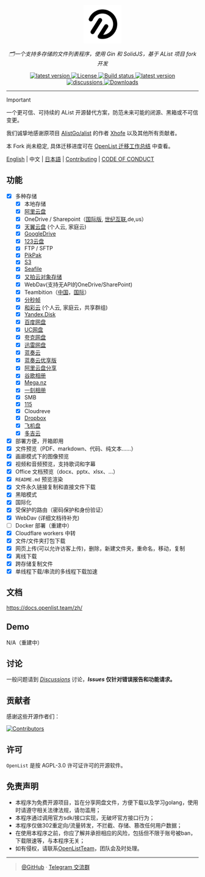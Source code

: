 <div align="center">
  <img width="100px" alt="logo" src="https://raw.githubusercontent.com/OpenListTeam/Logo/main/logo.svg"/></a>
  <p><em>🗂一个支持多存储的文件列表程序，使用 Gin 和 SolidJS，基于 AList 项目 fork 开发</em></p>
<div>
  <a href="https://goreportcard.com/report/github.com/OpenListTeam/OpenList/v3">
    <img src="https://goreportcard.com/badge/github.com/OpenListTeam/OpenList/v3" alt="latest version" />
  </a>
  <a href="https://github.com/OpenListTeam/OpenList/blob/main/LICENSE">
    <img src="https://img.shields.io/github/license/OpenListTeam/OpenList" alt="License" />
  </a>
  <a href="https://github.com/OpenListTeam/OpenList/actions?query=workflow%3ABuild">
    <img src="https://img.shields.io/github/actions/workflow/status/OpenListTeam/OpenList/build.yml?branch=main" alt="Build status" />
  </a>
  <a href="https://github.com/OpenListTeam/OpenList/releases">
    <img src="https://img.shields.io/github/release/OpenListTeam/OpenList" alt="latest version" />
  </a>
</div>
<div>
  <a href="https://github.com/OpenListTeam/OpenList/discussions">
    <img src="https://img.shields.io/github/discussions/OpenListTeam/OpenList?color=%23ED8936" alt="discussions" />
  </a>
  <a href="https://github.com/OpenListTeam/OpenList/releases">
    <img src="https://img.shields.io/github/downloads/OpenListTeam/OpenList/total?color=%239F7AEA&logo=github" alt="Downloads" />
  </a>
</div>
</div>

---

> [!IMPORTANT]
>
> 一个更可信、可持续的 AList 开源替代方案，防范未来可能的闭源、黑箱或不可信变更。
>
> 我们诚挚地感谢原项目 [AlistGo/alist](https://github.com/AlistGo/alist) 的作者 [Xhofe](https://github.com/Xhofe) 以及其他所有贡献者。
>
> 本 Fork 尚未稳定, 具体迁移进度可在 [OpenList 迁移工作总结](https://github.com/OpenListTeam/OpenList/issues/6) 中查看。

[English](./README.md) | 中文 | [日本語](./README_ja.md) | [Contributing](./CONTRIBUTING.md) | [CODE OF CONDUCT](./CODE_OF_CONDUCT.md)

## 功能

- [x] 多种存储
    - [x] 本地存储
    - [x] [阿里云盘](https://www.alipan.com/)
    - [x] OneDrive / Sharepoint（[国际版](https://www.office.com/), [世纪互联](https://portal.partner.microsoftonline.cn),de,us）
    - [x] [天翼云盘](https://cloud.189.cn) (个人云, 家庭云)
    - [x] [GoogleDrive](https://drive.google.com/)
    - [x] [123云盘](https://www.123pan.com/)
    - [x] FTP / SFTP
    - [x] [PikPak](https://www.mypikpak.com/)
    - [x] [S3](https://aws.amazon.com/cn/s3/)
    - [x] [Seafile](https://seafile.com/)
    - [x] [又拍云对象存储](https://www.upyun.com/products/file-storage)
    - [x] WebDav(支持无API的OneDrive/SharePoint)
    - [x] Teambition（[中国](https://www.teambition.com/ )，[国际](https://us.teambition.com/ )）
    - [x] [分秒帧](https://www.mediatrack.cn/)
    - [x] [和彩云](https://yun.139.com/) (个人云, 家庭云，共享群组)
    - [x] [Yandex.Disk](https://disk.yandex.com/)
    - [x] [百度网盘](http://pan.baidu.com/)
    - [x] [UC网盘](https://drive.uc.cn)
    - [x] [夸克网盘](https://pan.quark.cn)
    - [x] [迅雷网盘](https://pan.xunlei.com)
    - [x] [蓝奏云](https://www.lanzou.com/)
    - [x] [蓝奏云优享版](https://www.ilanzou.com/)
    - [x] [阿里云盘分享](https://www.alipan.com/)
    - [x] [谷歌相册](https://photos.google.com/)
    - [x] [Mega.nz](https://mega.nz)
    - [x] [一刻相册](https://photo.baidu.com/)
    - [x] SMB
    - [x] [115](https://115.com/)
    - [X] Cloudreve
    - [x] [Dropbox](https://www.dropbox.com/)
    - [x] [飞机盘](https://www.feijipan.com/)
    - [x] [多吉云](https://www.dogecloud.com/product/oss)
- [x] 部署方便，开箱即用
- [x] 文件预览（PDF、markdown、代码、纯文本……）
- [x] 画廊模式下的图像预览
- [x] 视频和音频预览，支持歌词和字幕
- [x] Office 文档预览（docx、pptx、xlsx、...）
- [x] `README.md` 预览渲染
- [x] 文件永久链接复制和直接文件下载
- [x] 黑暗模式
- [x] 国际化
- [x] 受保护的路由（密码保护和身份验证）
- [x] WebDav (详细文档待补充)
- [ ] Docker 部署（重建中）
- [x] Cloudflare workers 中转
- [x] 文件/文件夹打包下载
- [x] 网页上传(可以允许访客上传)，删除，新建文件夹，重命名，移动，复制
- [x] 离线下载
- [x] 跨存储复制文件
- [x] 单线程下载/串流的多线程下载加速

## 文档

<https://docs.openlist.team/zh/>

## Demo

N/A（重建中）

## 讨论

一般问题请到 [*Discussions*](https://github.com/OpenListTeam/OpenList/discussions) 讨论，***Issues* 仅针对错误报告和功能请求。**

## 贡献者

感谢这些开源作者们：

[![Contributors](https://contrib.rocks/image?repo=OpenListTeam/OpenList)](https://github.com/OpenListTeam/OpenList/graphs/contributors)

## 许可

`OpenList` 是按 AGPL-3.0 许可证许可的开源软件。

## 免责声明

- 本程序为免费开源项目，旨在分享网盘文件，方便下载以及学习golang，使用时请遵守相关法律法规，请勿滥用；
- 本程序通过调用官方sdk/接口实现，无破坏官方接口行为；
- 本程序仅做302重定向/流量转发，不拦截、存储、篡改任何用户数据；
- 在使用本程序之前，你应了解并承担相应的风险，包括但不限于账号被ban，下载限速等，与本程序无关；
- 如有侵权，请联系[OpenListTeam](https://github.com/OpenListTeam)，团队会及时处理。

---

> [@GitHub](https://github.com/OpenListTeam) · [Telegram 交流群](https://t.me/OpenListTeam)
